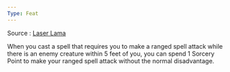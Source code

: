 ```yaml
---
Type: Feat
---
```

Source : [Laser Lama](https://drive.google.com/file/d/1Z_eE4MtxrWsfNPD8JOhw73tFbvt3LUi8/view)

When you cast a spell that requires you to make a ranged spell attack while there is an enemy creature within 5 feet of you, you can spend 1 Sorcery Point to make your ranged spell attack without the normal disadvantage.